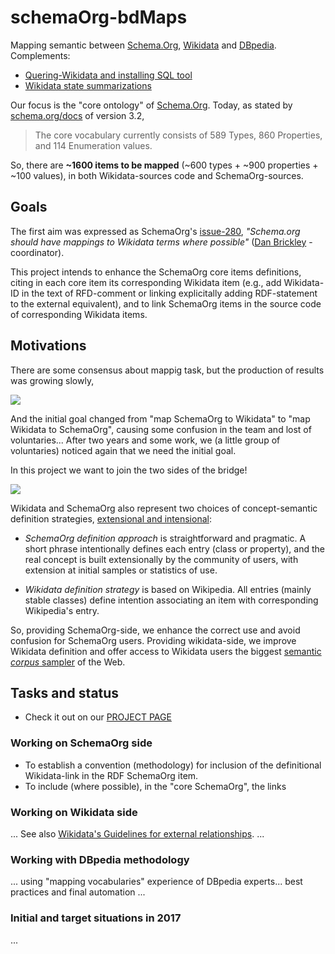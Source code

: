 # schemaOrg-bdMaps

Mapping semantic between [Schema.Org](http://schema.org), [Wikidata](http://wikidata.org) and [DBpedia](http://dbpedia.org). Complements:

* [Quering-Wikidata and installing SQL tool](docs/quering-Wikidata.md)
* [Wikidata state summarizations](docs/reports.md)


Our focus is  the "core ontology" of [Schema.Org](http://schema.org). Today, as stated by [schema.org/docs](http://schema.org/docs/schemas.html) of version 3.2,

> The core vocabulary currently consists of 589 Types, 860 Properties, and 114 Enumeration values.

So, there are **~1600 items to be mapped** (~600 types + ~900 properties + ~100 values), in both Wikidata-sources code and SchemaOrg-sources.

## Goals
The first aim was expressed as SchemaOrg's [issue-280](https://github.com/schemaorg/schemaorg/issues/280), *"Schema.org should have mappings to Wikidata terms where possible"* ([Dan Brickley](https://github.com/danbri) - coordinator).

This project intends to enhance the SchemaOrg core items definitions, citing in each core item its corresponding Wikidata item (e.g., add Wikidata-ID in the text of RFD-comment or linking explicitally adding RDF-statement to the external equivalent), and to link SchemaOrg items in the source code of corresponding Wikidata items.

## Motivations

There are some consensus about mappig task, but the production of results was growing slowly,

![](assets/taskAim-480px.png)

And the initial goal changed from "map SchemaOrg to Wikidata" to "map Wikidata to SchemaOrg", causing some confusion in the team and lost of voluntaries... After two years and some work, we (a little group of voluntaries) noticed again that we need the initial goal.

In this project we want to join the two sides of the bridge!

![](assets/Wd2Sc-bridge-fail.jpg)

Wikidata and SchemaOrg also represent two choices of concept-semantic definition strategies, [extensional and intensional](https://en.wikipedia.org/wiki/Extensional_and_intensional_definitions):

* *SchemaOrg definition approach* is straightforward and pragmatic. A short phrase intentionally defines each entry (class or property), and the real concept is built extensionally by the community of users, with extension at initial samples or statistics of use.

* *Wikidata definition strategy* is based on Wikipedia. All entries (mainly stable classes) define intention associating an item with corresponding Wikipedia's entry.

So, providing SchemaOrg-side, we enhance the correct use and avoid confusion for SchemaOrg users.  Providing wikidata-side, we improve Wikidata definition and offer access to Wikidata users the biggest [semantic *corpus* sampler](https://en.wikipedia.org/wiki/Corpus_linguistics) of the Web.

## Tasks and status

* Check it out on our [PROJECT PAGE](https://github.com/okfn-brasil/schemaOrg-Wikidata-Map/projects/1)

### Working on SchemaOrg side

* To establish a convention (methodology) for inclusion of the definitional Wikidata-link in the RDF SchemaOrg item.
* To include (where possible), in the "core SchemaOrg", the links


### Working on Wikidata side
...
See  also [Wikidata's Guidelines for external relationships](https://www.wikidata.org/wiki/Help:Statements/Guidelines_for_external_relationships#schema_case).
...

### Working with DBpedia methodology

... using "mapping vocabularies"  experience of DBpedia experts... best practices and final automation ...

### Initial and target situations in 2017
...


